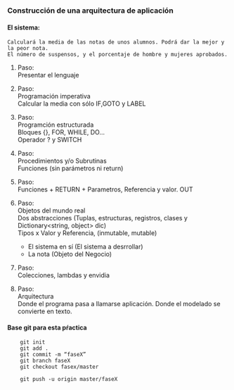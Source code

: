 ### Construcción de una arquitectura de aplicación

#### El sistema: 
    Calculará la media de las notas de unos alumnos. Podrá dar la mejor y la peor nota.
    El número de suspensos, y el porcentaje de hombre y mujeres aprobados.

1. Paso:  
    Presentar el lenguaje 

1. Paso:  
    Programación imperativa  
    Calcular la media con sólo IF,GOTO y LABEL

1. Paso:  
    Programción estructurada  
    Bloques {}, FOR, WHILE, DO...  
    Operador ? y SWITCH  

1. Paso:  
    Procedimientos y/o Subrutinas  
    Funciones (sin parámetros ni return)  

1. Paso:  
    Funciones + RETURN + Parametros, Referencia y valor. OUT  

1. Paso:  
    Objetos del mundo real  
    Dos abstracciones (Tuplas, estructuras, registros, clases y Dictionary<string, object> dic)  
    Tipos x Valor y Referencia, (inmutable, mutable)  
    - El sistema en sí (El sistema a desrrollar)  
    - La nota (Objeto del Negocio)  

1. Paso:  
    Colecciones, lambdas y envidia  

1. Paso:  
    Arquitectura  
    Donde el programa pasa a llamarse aplicación. Donde el modelado se convierte en texto.  



#### Base git para esta pŕactica 
``` 
    git init  
    git add .  
    git commit -m “faseX”  
    git branch faseX  
    git checkout fasex/master  

    git push -u origin master/faseX
```


